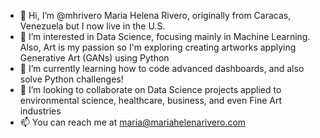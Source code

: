 - 👋 Hi, I’m @mhrivero Maria Helena Rivero, originally from Caracas, Venezuela but I now live in the U.S.
- 👀 I’m interested in Data Science, focusing mainly in Machine Learning. Also, Art is my passion so I'm exploring creating artworks applying Generative Art (GANs) using Python 
- 🌱 I’m currently learning how to code advanced dashboards, and also solve Python challenges!
- 💞️ I’m looking to collaborate on Data Science projects applied to environmental science, healthcare, business, and even Fine Art industries
- 📫 You can reach me at maria@mariahelenarivero.com

<!---
mhrivero/mhrivero is a ✨ special ✨ repository because its `README.md` (this file) appears on your GitHub profile.
You can click the Preview link to take a look at your changes.
--->

